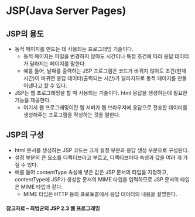 # JSP(Java Server Pages)

## JSP의 용도
- 동적 페이지를 만드는 데 사용되는 프로그래밍 기술이다.
  + 동적 페이지는 파일을 변경하지 않아도 시간이나 특정 조건에 따라 응답 데이터가 달라지는 페이지를 말한다.
  + 예를 들어, 날짜를 출력하는 JSP 프로그램은 코드가 바뀌지 않아도 조건(현재 시간)이 바뀌면 응답 데이터(출력되는 시간)가 달라지므로 동적 페이지를 만들어낸다고 할 수 있다.
- JSP는 웹 프로그래밍을 할 때 사용되는 기술이다. html 응답을 생성하는데 필요한 기능을 제공한다.
  + 여기서 웹 프로그래밍이란 웹 서버가 웹 브라우저에 응답으로 전송할 데이터를 생성해주는 프로그램을 작성하는 것을 말한다.

## JSP의 구성
- html 문서를 생성하는 JSP 코드는 크게 설정 부분과 응답 생성 부분으로 구성된다.
- 설정 부분의 큰 요소를 디렉티브라고 부르고, 디렉티브마다 속성과 값을 여러 개 가질 수 있다.
- 예를 들어 contentType 속성에 넣은 값은 JSP 문서의 타입을 지정하고, contentType에 JSP가 생성할 문서의 MIME 타입을 입력하므로 JSP 문서의 타입은 MIME 타입과 같다.
  + MIME 타입은 HTTP 등의 프로토콜에서 응답 데이터의 내용을 설명한다.

#### 참고자료 – 최범균의 JSP 2.3 웹 프로그래밍
